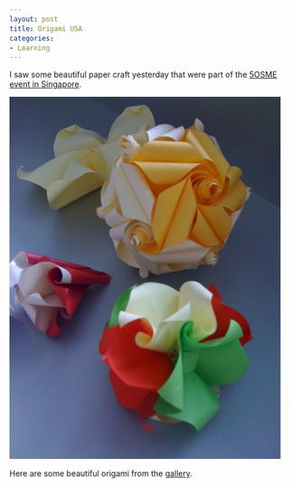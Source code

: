 ```yaml
---
layout: post
title: Origami USA
categories:
- Learning
---
```



I saw some beautiful paper craft yesterday that were part of the [5OSME event in Singapore](http://www.origami-usa.org/5osme).

![](/img/131079491.jpg "131079491")

Here are some beautiful origami from the [gallery](http://www.origami-usa.org/art_gallery).
